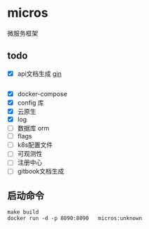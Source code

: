 # micros

微服务框架

## todo

- [x] api文档生成 [gin](https://github.com/swaggo/gin-swagger)

```shell
```

- [x] docker-compose
- [x] config 库
- [x] 云原生
- [x] log
- [ ] 数据库 orm
- [ ] flags
- [ ] k8s配置文件
- [ ] 可观测性
- [ ] 注册中心
- [ ] gitbook文档生成

## 启动命令

```shell
make build
docker run -d -p 8090:8090   micros:unknown
```
